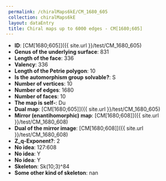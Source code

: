 ```yaml
--- 
 permalink: /chiralMaps6kE/CM_1680_605 
 collection: chiralMaps6kE
 layout: dataEntry
 title: Chiral maps up to 6000 edges - CM[1680;605]
---
```


- **ID**: [CM[1680;605]]({{ site.url }}/test/CM_1680_605)
- **Genus of the underlying surface**: 831
- **Length of the face**: 336
- **Valency**: 336
- **Length of the Petrie polygon**: 10
- **Is the automorphism group solvable?**: S
- **Number of vertices**: 10
- **Number of edges**: 1680
- **Number of faces**: 10
- **The map is self-**: Du
- **Dual map**: [CM[1680;605]]({{ site.url }}/test/CM_1680_605)
- **Mirror (enantihomorphic) map**: [CM[1680;608]]({{ site.url }}/test/CM_1680_608)
- **Dual of the mirror image**: [CM[1680;608]]({{ site.url }}/test/CM_1680_608)
- **Z_q-Exponent?**: 2
- **No idea**:  127:608
- **No idea**: Y
- **No idea**: Y
- **Skeleton**: Sk(10;3)^84
- **Some other kind of skeleton**: nan
